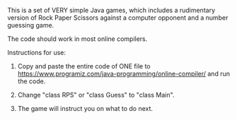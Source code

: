 This is a set of VERY simple Java games, which includes a rudimentary version of Rock Paper Scissors against a computer opponent and a number guessing game.

The code should work in most online compilers.

Instructions for use:
1. Copy and paste the entire code of ONE file to https://www.programiz.com/java-programming/online-compiler/ and run the code.

2. Change "class RPS" or "class Guess" to "class Main".

3. The game will instruct you on what to do next.
